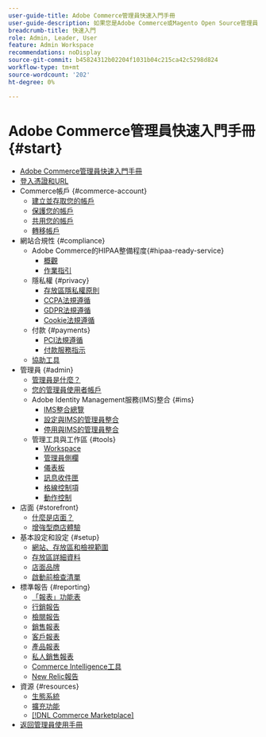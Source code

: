 ```yaml
---
user-guide-title: Adobe Commerce管理員快速入門手冊
user-guide-description: 如果您是Adobe Commerce或Magento Open Source管理員的新手，請探索 [!DNL Commerce] 生態系統的資源、依照客戶歷程探索您的商店，並瞭解重要的管理員功能。
breadcrumb-title: 快速入門
role: Admin, Leader, User
feature: Admin Workspace
recommendations: noDisplay
source-git-commit: b45824312b02204f1031b04c215ca42c5298d824
workflow-type: tm+mt
source-wordcount: '202'
ht-degree: 0%

---
```



# Adobe Commerce管理員快速入門手冊 {#start}

+ [Adobe Commerce管理員快速入門手冊](guide-overview.md)
+ [登入憑證和URL](login-urls.md)
+ Commerce帳戶 {#commerce-account}
   + [建立並存取您的帳戶](commerce-account-create.md)
   + [保護您的帳戶](commerce-account-secure.md)
   + [共用您的帳戶](commerce-account-share.md)
   + [轉移帳戶](commerce-account-transfer.md)
+ 網站合規性 {#compliance}
   + Adobe Commerce的HIPAA整備程度{#hipaa-ready-service}
      + [概觀](hipaa/overview.md)
      + [作業指引](hipaa/operations.md)
   + 隱私權 {#privacy}
      + [存放區隱私權原則](privacy-policy.md)
      + [CCPA法規遵循](compliance-ccpa.md)
      + [GDPR法規遵循](compliance-gdpr.md)
      + [Cookie法規遵循](compliance-cookie-law.md)
   + 付款 {#payments}
      + [PCI法規遵循](compliance-pci.md)
      + [付款服務指示](compliance-payment-services-directive.md)
   + [協助工具](navigation-accessibility.md)
+ 管理員 {#admin}
   + [管理員是什麼？](admin.md)
   + [您的管理員使用者帳戶](admin-signin.md)
   + Adobe Identity Management服務(IMS)整合 {#ims}
      + [IMS整合總覽](adobe-ims-integration-overview.md)
      + [設定與IMS的管理員整合](adobe-ims-config.md)
      + [停用與IMS的管理員整合](adobe-ims-disable.md)
   + 管理工具與工作區 {#tools}
      + [Workspace](admin-workspace.md)
      + [管理員側欄](admin-menu.md)
      + [儀表板](admin-dashboard.md)
      + [訊息收件匣](admin-message-inbox.md)
      + [格線控制項](admin-grid-controls.md)
      + [動作控制](admin-actions-control.md)
+ 店面 {#storefront}
   + [什麼是店面？](storefront.md)
   + [增強型商店體驗](enhanced-experiences.md)
+ 基本設定和設定 {#setup}
   + [網站、存放區和檢視範圍](websites-stores-views.md)
   + [存放區詳細資料](store-details.md)
   + [店面品牌](storefront-branding.md)
   + [啟動前檢查清單](prelaunch-checklist.md)
+ 標準報告  {#reporting}
   + [「報表」功能表](reports-menu.md)
   + [行銷報告](marketing-reports.md)
   + [檢閱報告](review-reports.md)
   + [銷售報表](sales-reports.md)
   + [客戶報表](customer-reports.md)
   + [產品報表](product-reports.md)
   + [私人銷售報表](private-sales-reports.md)
   + [Commerce Intelligence工具](business-intelligence.md)
   + [New Relic報告](new-relic-reporting.md)
+ 資源 {#resources}
   + [生態系統](resources.md)
   + [擴充功能](extensions.md)
   + [[!DNL Commerce Marketplace]](commerce-marketplace.md)
+ [返回管理員使用手冊](https://experienceleague.adobe.com/zh-hant/docs/commerce-admin/user-guides/home)

